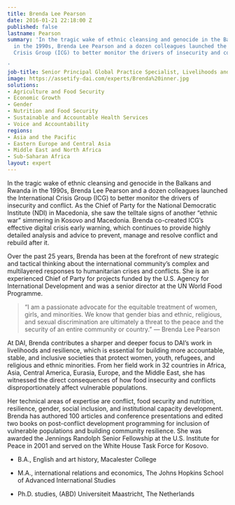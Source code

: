 ```yaml
---
title: Brenda Lee Pearson
date: 2016-01-21 22:18:00 Z
published: false
lastname: Pearson
summary: 'In the tragic wake of ethnic cleansing and genocide in the Balkans and Rwanda
  in the 1990s, Brenda Lee Pearson and a dozen colleagues launched the International
  Crisis Group (ICG) to better monitor the drivers of insecurity and conflict.

'
job-title: Senior Principal Global Practice Specialist, Livelihoods and Resilience
image: https://assetify-dai.com/experts/Brenda%20inner.jpg
solutions:
- Agriculture and Food Security
- Economic Growth
- Gender
- Nutrition and Food Security
- Sustainable and Accountable Health Services
- Voice and Accountability
regions:
- Asia and the Pacific
- Eastern Europe and Central Asia
- Middle East and North Africa
- Sub-Saharan Africa
layout: expert
---
```


In the tragic wake of ethnic cleansing and genocide in the Balkans and Rwanda in the 1990s, Brenda Lee Pearson and a dozen colleagues launched the International Crisis Group (ICG) to better monitor the drivers of insecurity and conflict. As the Chief of Party for the National Democratic Institute (NDI) in Macedonia, she saw the telltale signs of another “ethnic war” simmering in Kosovo and Macedonia. Brenda co-created ICG’s effective digital crisis early warning, which continues to provide highly detailed analysis and advice to prevent, manage and resolve conflict and rebuild after it.

Over the past 25 years, Brenda has been at the forefront of new strategic and tactical thinking about the international community’s complex and multilayered responses to humanitarian crises and conflicts. She is an experienced Chief of Party for projects funded by the U.S. Agency for International Development and was a senior director at the UN World Food Programme.

> “I am a passionate advocate for the equitable treatment of women, girls, and minorities. We know that gender bias and ethnic, religious, and sexual discrimination are ultimately a threat to the peace and the security of an entire community or country.” — Brenda Lee Pearson

At DAI, Brenda contributes a sharper and deeper focus to DAI’s work in livelihoods and resilience, which is essential for building more accountable, stable, and inclusive societies that protect women, youth, refugees, and religious and ethnic minorities. From her field work in 32 countries in Africa, Asia, Central America, Eurasia, Europe, and the Middle East, she has witnessed the direct consequences of how food insecurity and conflicts disproportionately affect vulnerable populations.

Her technical areas of expertise are conflict, food security and nutrition, resilience, gender, social inclusion, and institutional capacity development. Brenda has authored 100 articles and conference presentations and edited two books on post-conflict development programming for inclusion of vulnerable populations and building community resilience. She was awarded the Jennings Randolph Senior Fellowship at the U.S. Institute for Peace in 2001 and served on the White House Task Force for Kosovo.

* B.A., English and art history, Macalester College

* M.A., international relations and economics, The Johns Hopkins School of Advanced International Studies

* Ph.D. studies, (ABD) Universiteit Maastricht, The Netherlands